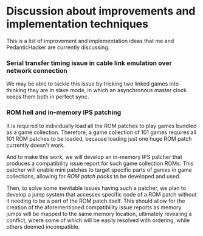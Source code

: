 # Discussion about improvements and implementation techniques
This is a list of improvement and implementation ideas that me and PedanticHacker are currently discussing.

### Serial transfer timing issue in cable link emulation over network connection
We may be able to tackle this issue by tricking two linked games into
thinking they are in slave mode, in which an asynchronous master clock
keeps them both in perfect sync.

### ROM hell and in-memory IPS patching
It is required to individually load all the ROM patches to play games
bundled as a game collection. Therefore, a game collection of 101 games
requires all 101 ROM patches to be loaded, because loading just one huge
ROM patch currently doesn't work.

And to make this work, we will develop an in-memory IPS patcher that
produces a compatibility issue report for such game collection ROMs.
This patcher will enable mini patches to target specific parts of games
in game collections, allowing for *ROM patch packs* to be developed and
used.

Then, to solve some inevitable issues having such a patcher, we plan to
develop a jump system that accesses specific code of a ROM patch without
it needing to be a part of the ROM patch itself. This should allow for
the creation of the aforementioned compatibility issue reports as memory
jumps will be mapped to the same memory location, ultimately revealing a conflict, where some of which will be easily resolved with ordering,
while others deemed incompatible.
